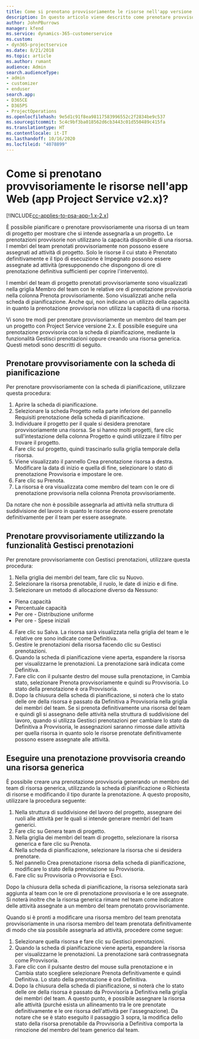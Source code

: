 ```yaml
---
title: Come si prenotano provvisoriamente le risorse nell'app versione 2.x?
description: In questo articolo viene descritto come prenotare provvisoriamente i membri del team di progetto con Project Service.
author: JohnPBurrows
manager: kfend
ms.service: dynamics-365-customerservice
ms.custom:
- dyn365-projectservice
ms.date: 8/21/2018
ms.topic: article
ms.author: rumant
audience: Admin
search.audienceType:
- admin
- customizer
- enduser
search.app:
- D365CE
- D365PS
- ProjectOperations
ms.openlocfilehash: 9e5d1c91f8ea98117583996552c2f2834be9c537
ms.sourcegitcommit: 5c4c9bf3ba018562d6cb3443c01d550489c415fa
ms.translationtype: HT
ms.contentlocale: it-IT
ms.lasthandoff: 10/16/2020
ms.locfileid: "4078899"
---
```

# <a name="how-do-i-soft-book-resources-in-the-web-app-project-service-app-v2x"></a>Come si prenotano provvisoriamente le risorse nell'app Web (app Project Service v2.x)?

[!INCLUDE[cc-applies-to-psa-app-1.x-2.x](../includes/cc-applies-to-psa-app-1x-2x.md)]

È possibile pianificare o prenotare provvisoriamente una risorsa di un team di progetto per mostrare che si intende assegnarla a un progetto. Le prenotazioni provvisorie non utilizzano la capacità disponibile di una risorsa. I membri del team prenotati provvisoriamente non possono essere assegnati ad attività di progetto. Solo le risorse il cui stato è Prenotato definitivamente e il tipo di esecuzione è Impegnato possono essere assegnate ad attività (presupponendo che dispongono di ore di prenotazione definitiva sufficienti per coprire l'intervento).

I membri del team di progetto prenotati provvisoriamente sono visualizzati nella griglia Membro del team con le relative ore di prenotazione provvisoria nella colonna Prenota provvisoriamente. Sono visualizzati anche nella scheda di pianificazione. Anche qui, non indicano un utilizzo della capacità in quanto la prenotazione provvisoria non utilizza la capacità di una risorsa.

Vi sono tre modi per prenotare provvisoriamente un membro del team per un progetto con Project Service versione 2.x. È possibile eseguire una prenotazione provvisoria con la scheda di pianificazione, mediante la funzionalità Gestisci prenotazioni oppure creando una risorsa generica. Questi metodi sono descritti di seguito.

## <a name="soft-book-with-the-schedule-board"></a>Prenotare provvisoriamente con la scheda di pianificazione

Per prenotare provvisoriamente con la scheda di pianificazione, utilizzare questa procedura: 
1. Aprire la scheda di pianificazione.
2. Selezionare la scheda Progetto nella parte inferiore del pannello Requisiti prenotazione della scheda di pianificazione.
3. Individuare il progetto per il quale si desidera prenotare provvisoriamente una risorsa. Se si hanno molti progetti, fare clic sull'intestazione della colonna Progetto e quindi utilizzare il filtro per trovare il progetto.
4. Fare clic sul progetto, quindi trascinarlo sulla griglia temporale della risorsa.
5. Viene visualizzato il pannello Crea prenotazione risorsa a destra. Modificare la data di inizio e quella di fine, selezionare lo stato di prenotazione Provvisoria e impostare le ore. 
6. Fare clic su Prenota.
7. La risorsa è ora visualizzata come membro del team con le ore di prenotazione provvisoria nella colonna Prenota provvisoriamente.

Da notare che non è possibile assegnarla ad attività nella struttura di suddivisione del lavoro in quanto le risorse devono essere prenotate definitivamente per il team per essere assegnate.

## <a name="soft-book-using-the-maintain-bookings-feature"></a>Prenotare provvisoriamente utilizzando la funzionalità Gestisci prenotazioni

Per prenotare provvisoriamente con Gestisci prenotazioni, utilizzare questa procedura:
1. Nella griglia dei membri del team, fare clic su Nuovo.
2. Selezionare la risorsa prenotabile, il ruolo, le date di inizio e di fine.
3. Selezionare un metodo di allocazione diverso da Nessuno:
- Piena capacità
- Percentuale capacità
- Per ore - Distribuzione uniforme
- Per ore - Spese iniziali
4. Fare clic su Salva. La risorsa sarà visualizzata nella griglia del team e le relative ore sono indicate come Definitiva.
5. Gestire le prenotazioni della risorsa facendo clic su Gestisci prenotazioni.
6. Quando la scheda di pianificazione viene aperta, espandere la risorsa per visualizzarne le prenotazioni. La prenotazione sarà indicata come Definitiva.
7. Fare clic con il pulsante destro del mouse sulla prenotazione, in Cambia stato, selezionare Prenota provvisoriamente e quindi su Provvisoria. Lo stato della prenotazione è ora Provvisoria.
8. Dopo la chiusura della scheda di pianificazione, si noterà che lo stato delle ore della risorsa è passato da Definitiva a Provvisoria nella griglia dei membri del team.
Se si prenota definitivamente una risorsa del team e quindi gli si assegnano delle attività nella struttura di suddivisione del lavoro, quando si utilizza Gestisci prenotazioni per cambiare lo stato da Definitiva a Provvisoria, le assegnazioni saranno rimosse dalle attività per quella risorsa in quanto solo le risorse prenotate definitivamente possono essere assegnate alle attività.

## <a name="soft-book-by-creating-a-generic-resource"></a>Eseguire una prenotazione provvisoria creando una risorsa generica

È possibile creare una prenotazione provvisoria generando un membro del team di risorsa generica, utilizzando la scheda di pianificazione o Richiesta di risorse e modificando il tipo durante la prenotazione.
A questo proposito, utilizzare la procedura seguente:

1. Nella struttura di suddivisione del lavoro del progetto, assegnare dei ruoli alle attività per le quali si intende generare membri del team generici.
2. Fare clic su Genera team di progetto.
3. Nella griglia dei membri del team di progetto, selezionare la risorsa generica e fare clic su Prenota.
4. Nella scheda di pianificazione, selezionare la risorsa che si desidera prenotare.
5. Nel pannello Crea prenotazione risorsa della scheda di pianificazione, modificare lo stato della prenotazione su Provvisoria.
6. Fare clic su Provvisoria o Provvisoria e Esci.

Dopo la chiusura della scheda di pianificazione, la risorsa selezionata sarà aggiunta al team con le ore di prenotazione provvisoria e le ore assegnate. Si noterà inoltre che la risorsa generica rimane nel team come indicatore delle attività assegnate a un membro del team prenotato provvisoriamente.

Quando si è pronti a modificare una risorsa membro del team prenotata provvisoriamente in una risorsa membro del team prenotata definitivamente di modo che sia possibile assegnarla ad attività, procedere come segue:

1. Selezionare quella risorsa e fare clic su Gestisci prenotazioni.
2. Quando la scheda di pianificazione viene aperta, espandere la risorsa per visualizzarne le prenotazioni. La prenotazione sarà contrassegnata come Provvisoria.
3. Fare clic con il pulsante destro del mouse sulla prenotazione e in Cambia stato scegliere selezionare Prenota definitivamente e quindi Definitiva. Lo stato della prenotazione è ora Definitiva.
4. Dopo la chiusura della scheda di pianificazione, si noterà che lo stato delle ore della risorsa è passato da Provvisoria a Definitiva nella griglia dei membri del team. A questo punto, è possibile assegnare la risorsa alle attività (purché esista un allineamento tra le ore prenotate definitivamente e le ore risorsa dell'attività per l'assegnazione). Da notare che se è stato eseguito il passaggio 3 sopra, la modifica dello stato della risorsa prenotabile da Provvisoria a Definitiva comporta la rimozione del membro del team generico dal team.
